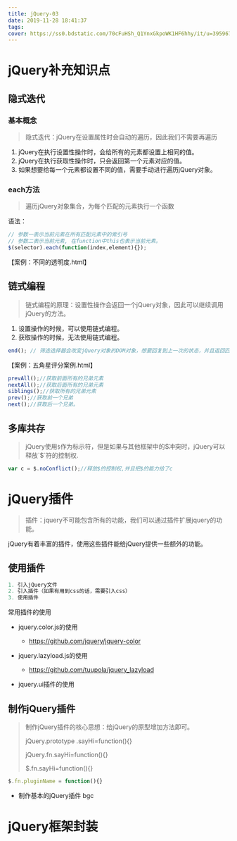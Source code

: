 ```yaml
---
title: jQuery-03
date: 2019-11-28 18:41:37
tags:
cover: https://ss0.bdstatic.com/70cFuHSh_Q1YnxGkpoWK1HF6hhy/it/u=3959676958,287858136&fm=26&gp=0.jpg
---
```


# jQuery补充知识点

## 隐式迭代

### 基本概念

> 隐式迭代：jQuery在设置属性时会自动的遍历，因此我们不需要再遍历

1. jQuery在执行设置性操作时，会给所有的元素都设置上相同的值。
2. jQuery在执行获取性操作时，只会返回第一个元素对应的值。
3. 如果想要给每一个元素都设置不同的值，需要手动进行遍历jQuery对象。

### each方法

> 遍历jQuery对象集合，为每个匹配的元素执行一个函数

语法：

```javascript
// 参数一表示当前元素在所有匹配元素中的索引号
// 参数二表示当前元素, 在function中this也表示当前元素。
$(selector).each(function(index,element){});
```

【案例：不同的透明度.html】

## 链式编程

> 链式编程的原理：设置性操作会返回一个jQuery对象，因此可以继续调用jQuery的方法。

1. 设置操作的时候，可以使用链式编程。
2. 获取操作的时候，无法使用链式编程。

```javascript
end(); // 筛选选择器会改变jQuery对象的DOM对象，想要回复到上一次的状态，并且返回匹配元素之前的状态。
```

【案例：五角星评分案例.html】

```javascript
prevAll();//获取前面所有的兄弟元素
nextAll();//获取后面所有的兄弟元素
siblings();//获取所有的兄弟元素
prev();//获取前一个兄弟
next();//获取后一个兄弟。
```

## 多库共存

> jQuery使用`$`作为标示符，但是如果与其他框架中的$冲突时，jQuery可以释放`$`符的控制权.

```javascript
var c = $.noConflict();//释放$的控制权,并且把$的能力给了c
```

# jQuery插件

> 插件：jquery不可能包含所有的功能，我们可以通过插件扩展jquery的功能。

jQuery有着丰富的插件，使用这些插件能给jQuery提供一些额外的功能。

## 使用插件

```javascript
1. 引入jQuery文件
2. 引入插件（如果有用到css的话，需要引入css）
3. 使用插件
```

常用插件的使用

+ jquery.color.js的使用
  + https://github.com/jquery/jquery-color


+ jquery.lazyload.js的使用
  + https://github.com/tuupola/jquery_lazyload
+ jquery.ui插件的使用

## 制作jQuery插件

> 制作jQuery插件的核心思想：给jQuery的原型增加方法即可。
>
> jQuery.prototype .sayHi=function(){}
>
> jQuery.fn.sayHi=function(){}
>
> $.fn.sayHi=function(){}

```javascript
$.fn.pluginName = function(){}
```

+ 制作基本的jQuery插件  bgc

# jQuery框架封装